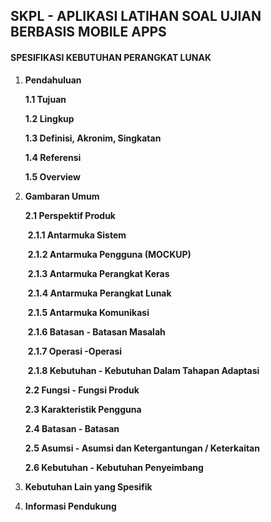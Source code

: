 ## **SKPL - APLIKASI LATIHAN SOAL UJIAN BERBASIS MOBILE APPS**

#### SPESIFIKASI KEBUTUHAN PERANGKAT LUNAK

1. **Pendahuluan**

   **1.1	Tujuan**

   **1.2	Lingkup**

   **1.3	Definisi, Akronim, Singkatan**

   **1.4	Referensi**

   **1.5	Overview**

2. **Gambaran Umum**

   **2.1 Perspektif Produk**

   ​	**2.1.1	Antarmuka Sistem**

   ​	**2.1.2	Antarmuka Pengguna (MOCKUP)**

   ​	**2.1.3	Antarmuka Perangkat Keras**

   ​	**2.1.4	Antarmuka Perangkat Lunak**

   ​	**2.1.5	Antarmuka Komunikasi**

   ​	**2.1.6	Batasan - Batasan Masalah**

   ​	**2.1.7	Operasi -Operasi**

   ​	**2.1.8	Kebutuhan - Kebutuhan Dalam Tahapan Adaptasi**

   **2.2	Fungsi - Fungsi Produk**

   **2.3	Karakteristik Pengguna**

   **2.4	Batasan - Batasan**

   **2.5	Asumsi - Asumsi dan Ketergantungan / Keterkaitan**

   **2.6	Kebutuhan - Kebutuhan Penyeimbang**

3. **Kebutuhan Lain yang Spesifik**

4. **Informasi Pendukung**

   ​

   ​
